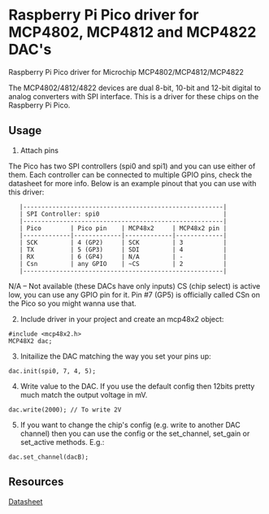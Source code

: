 # Raspberry Pi Pico driver for MCP4802, MCP4812 and MCP4822 DAC's

Raspberry Pi Pico driver for Microchip MCP4802/MCP4812/MCP4822

The MCP4802/4812/4822 devices are dual 8-bit, 10-bit and 12-bit digital to
analog converters with SPI interface. This is a driver for these chips on the
Raspberry Pi Pico. 


## Usage

1. Attach pins

The Pico has two SPI controllers (spi0 and spi1) and you can use either of 
them. Each controller can be connected to multiple GPIO pins, check the 
datasheet for more info. Below is an example pinout that you can use with 
this driver:

```
   |-------------------------------------------------------|
   | SPI Controller: spi0                                  |
   |-------------------------------------------------------|
   | Pico        | Pico pin    | MCP48x2     | MCP48x2 pin |
   |-------------|-------------|-------------|-------------|
   | SCK         | 4 (GP2)     | SCK         | 3           |
   | TX          | 5 (GP3)     | SDI         | 4           |
   | RX          | 6 (GP4)     | N/A         | -           |
   | Csn         | any GPIO    | ~CS         | 2           |
   |-------------------------------------------------------|
```

N/A – Not available (these DACs have only inputs)
CS (chip select) is active low, you can use any GPIO pin for it. Pin #7 
(GP5) is officially called CSn on the Pico so you might wanna use that.

2. Include driver in your project and create an mcp48x2 object:

```
#include <mcp48x2.h>
MCP48X2 dac;
```

3. Initailize the DAC matching the way you set your pins up:

```
dac.init(spi0, 7, 4, 5);
```

4. Write value to the DAC. If you use the default config then 12bits pretty much 
match the output voltage in mV.

```
dac.write(2000); // To write 2V
```

5. If you want to change the chip's config (e.g. write to another DAC channel) 
then you can use the config or the set_channel, set_gain or set_active methods. 
E.g.:

```
dac.set_channel(dacB);
```

## Resources
[Datasheet](https://ww1.microchip.com/downloads/en/DeviceDoc/20002249B.pdf)

